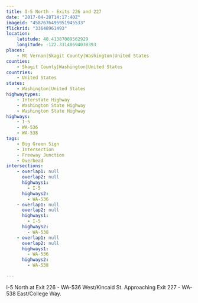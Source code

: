 ```yaml
---
title: I-5 North - Exits 226 and 227
date: "2017-04-28T14:17:40Z"
imageid: "4587676495951945533"
flickrid: "33648961493"
location:
    latitude: 48.41387089562929
    longitude: -122.33148694038393
places:
    - Mt Vernon|Skagit County|Washington|United States
counties:
    - Skagit County|Washington|United States
countries:
    - United States
states:
    - Washington|United States
highwaytypes:
    - Interstate Highway
    - Washington State Highway
    - Washington State Highway
highways:
    - I-5
    - WA-536
    - WA-538
tags:
    - Big Green Sign
    - Intersection
    - Freeway Junction
    - Overhead
intersections:
    - overlap1: null
      overlap2: null
      highways1:
        - I-5
      highways2:
        - WA-536
    - overlap1: null
      overlap2: null
      highways1:
        - I-5
      highways2:
        - WA-538
    - overlap1: null
      overlap2: null
      highways1:
        - WA-536
      highways2:
        - WA-538

---
```

I-5 North at Exit 226 - WA-536 West/Kincaid St.  Approaching Exit 227 - WA-538 East/College Way.